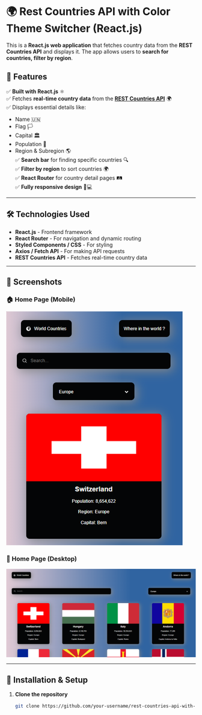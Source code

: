# 🌍 Rest Countries API with Color Theme Switcher (React.js)

This is a **React.js web application** that fetches country data from the **REST Countries API** and displays it. The app allows users to **search for countries, filter by region**.  

## 🚀 Features

✅ **Built with React.js** ⚛️  
✅ Fetches **real-time country data** from the **[REST Countries API](https://restcountries.com/)** 🌍  
✅ Displays essential details like:  
   - Name 🇺🇳  
   - Flag 🏳️  
   - Capital 🏛️  
   - Population 👥  
   - Region & Subregion 🌎  
✅ **Search bar** for finding specific countries 🔍  
✅ **Filter by region** to sort countries 🌍  
✅ **React Router** for country detail pages 🛤️  
✅ **Fully responsive design** 📱💻  

---

## 🛠️ Technologies Used

- **React.js** - Frontend framework  
- **React Router** - For navigation and dynamic routing  
- **Styled Components / CSS** - For styling  
- **Axios / Fetch API** - For making API requests  
- **REST Countries API** - Fetches real-time country data  

---

## 📸 Screenshots

### 🏠 Home Page (Mobile)
![For Mobile](public/mobile.png)

### 🌙 Home Page (Desktop)
![For Desktop](public/desktop.png)

---

## 🔧 Installation & Setup

1. **Clone the repository**  
   ```bash
   git clone https://github.com/your-username/rest-countries-api-with-color-theme-switcher-master.git

